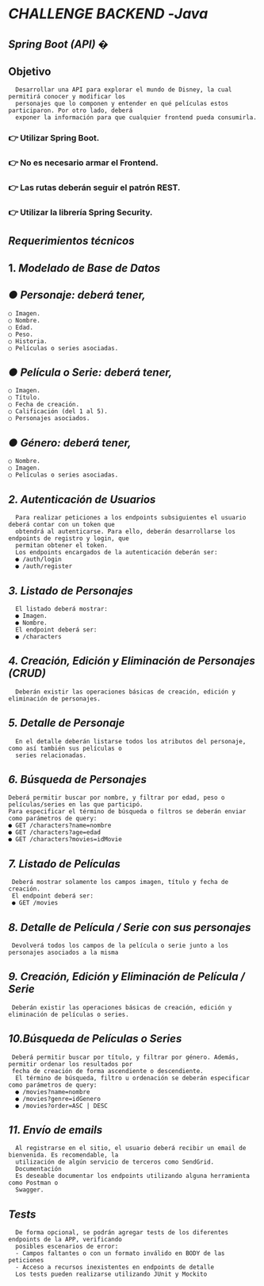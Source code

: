 # _CHALLENGE BACKEND_ -_Java_
## _Spring Boot (API)_ �

## Objetivo
      Desarrollar una API para explorar el mundo de Disney, la cual permitirá conocer y modificar los
      personajes que lo componen y entender en qué películas estos participaron. Por otro lado, deberá
      exponer la información para que cualquier frontend pueda consumirla.

### 👉 Utilizar Spring Boot.
### 👉 No es necesario armar el Frontend.
### 👉 Las rutas deberán seguir el patrón REST.
### 👉 Utilizar la librería Spring Security.
## _Requerimientos técnicos_
## 1. _Modelado de Base de Datos_

## _● Personaje: deberá tener,_
    ○ Imagen.
    ○ Nombre.
    ○ Edad.
    ○ Peso.
    ○ Historia.
    ○ Películas o series asociadas.
## _● Película o Serie: deberá tener,_
    ○ Imagen.
    ○ Título.
    ○ Fecha de creación.
    ○ Calificación (del 1 al 5).
    ○ Personajes asociados.
## _● Género: deberá tener,_
    ○ Nombre.
    ○ Imagen.
    ○ Películas o series asociadas.

## _2. Autenticación de Usuarios_
      Para realizar peticiones a los endpoints subsiguientes el usuario deberá contar con un token que
      obtendrá al autenticarse. Para ello, deberán desarrollarse los endpoints de registro y login, que
      permitan obtener el token.
      Los endpoints encargados de la autenticación deberán ser:
      ● /auth/login
      ● /auth/register
## _3. Listado de Personajes_
      El listado deberá mostrar:
      ● Imagen.
      ● Nombre.
      El endpoint deberá ser:
      ● /characters
## _4. Creación, Edición y Eliminación de Personajes (CRUD)_
      Deberán existir las operaciones básicas de creación, edición y eliminación de personajes.
## _5. Detalle de Personaje_
      En el detalle deberán listarse todos los atributos del personaje, como así también sus películas o
      series relacionadas.
## _6. Búsqueda de Personajes_
    Deberá permitir buscar por nombre, y filtrar por edad, peso o películas/series en las que participó.
    Para especificar el término de búsqueda o filtros se deberán enviar como parámetros de query:
    ● GET /characters?name=nombre
    ● GET /characters?age=edad
    ● GET /characters?movies=idMovie
## _7. Listado de Películas_
     Deberá mostrar solamente los campos imagen, título y fecha de creación.
     El endpoint deberá ser:
     ● GET /movies
## _8. Detalle de Película / Serie con sus personajes_
     Devolverá todos los campos de la película o serie junto a los personajes asociados a la misma
## _9. Creación, Edición y Eliminación de Película / Serie_
     Deberán existir las operaciones básicas de creación, edición y eliminación de películas o series.
## _10.Búsqueda de Películas o Series_
     Deberá permitir buscar por título, y filtrar por género. Además, permitir ordenar los resultados por
     fecha de creación de forma ascendiente o descendiente.
      El término de búsqueda, filtro u ordenación se deberán especificar como parámetros de query:
      ● /movies?name=nombre
      ● /movies?genre=idGenero
      ● /movies?order=ASC | DESC
## _11. Envío de emails_
      Al registrarse en el sitio, el usuario deberá recibir un email de bienvenida. Es recomendable, la
      utilización de algún servicio de terceros como SendGrid.
      Documentación
      Es deseable documentar los endpoints utilizando alguna herramienta como Postman o
      Swagger.
## _Tests_
      De forma opcional, se podrán agregar tests de los diferentes endpoints de la APP, verificando
      posibles escenarios de error:
      - Campos faltantes o con un formato inválido en BODY de las peticiones
      - Acceso a recursos inexistentes en endpoints de detalle
      Los tests pueden realizarse utilizando JUnit y Mockito
